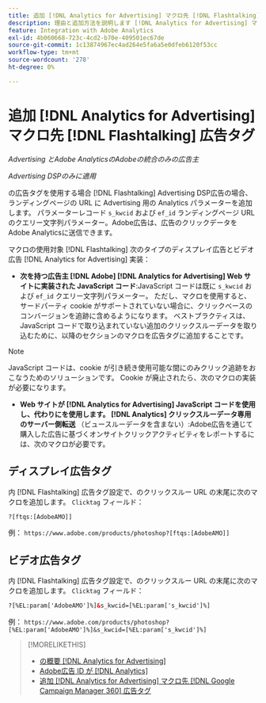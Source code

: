 ```yaml
---
title: 追加 [!DNL Analytics for Advertising] マクロ先 [!DNL Flashtalking] 広告タグ
description: 理由と追加方法を説明します [!DNL Analytics for Advertising] マクロを [!DNL Flashtalking] 広告タグ
feature: Integration with Adobe Analytics
exl-id: 4b060668-723c-4cd2-b70e-409501ec67de
source-git-commit: 1c13874967ec4ad264e5fa6a5e0dfeb6120f53cc
workflow-type: tm+mt
source-wordcount: '278'
ht-degree: 0%

---
```


# 追加 [!DNL Analytics for Advertising] マクロ先 [!DNL Flashtalking] 広告タグ

*Advertising とAdobe AnalyticsのAdobeの統合のみの広告主*

*Advertising DSPのみに適用*

の広告タグを使用する場合 [!DNL Flashtalking] Advertising DSP広告の場合、ランディングページの URL に Advertising 用の Analytics パラメーターを追加します。 パラメーターレコード `s_kwcid` および `ef_id` ランディングページ URL のクエリー文字列パラメーター。Adobe広告は、広告のクリックデータをAdobe Analyticsに送信できます。

マクロの使用対象 [!DNL Flashtalking] 次のタイプのディスプレイ広告とビデオ広告 [!DNL Analytics for Advertising] 実装：

* **次を持つ広告主 [!DNL Adobe] [!DNL Analytics for Advertising] Web サイトに実装された JavaScript コード**:JavaScript コードは既に `s_kwcid` および `ef_id` クエリー文字列パラメーター。 ただし、マクロを使用すると、サードパーティ cookie がサポートされていない場合に、クリックベースのコンバージョンを追跡に含めるようになります。 ベストプラクティスは、JavaScript コードで取り込まれていない追加のクリックスルーデータを取り込むために、以降のセクションのマクロを広告タグに追加することです。

>[!NOTE]
>
>JavaScript コードは、cookie が引き続き使用可能な間にのみクリック追跡をおこなうためのソリューションです。 Cookie が廃止されたら、次のマクロの実装が必要になります。

* **Web サイトが [!DNL Analytics for Advertising] JavaScript コードを使用し、代わりにを使用します。 [!DNL Analytics] クリックスルーデータ専用のサーバー側転送** （ビュースルーデータを含まない）:Adobe広告を通じて購入した広告に基づくオンサイトクリックアクティビティをレポートするには、次のマクロが必要です。

## ディスプレイ広告タグ

内 [!DNL Flashtalking] 広告タグ設定で、のクリックスルー URL の末尾に次のマクロを追加します。 `Clicktag` フィールド：

```html
?[ftqs:[AdobeAMO]]
```

例：  `https://www.adobe.com/products/photoshop?[ftqs:[AdobeAMO]]`

## ビデオ広告タグ

内 [!DNL Flashtalking] 広告タグ設定で、のクリックスルー URL の末尾に次のマクロを追加します。 `Clicktag` フィールド：

```html
?[%EL:param['AdobeAMO']%]&s_kwcid=[%EL:param['s_kwcid']%]
```

例：  `https://www.adobe.com/products/photoshop?[%EL:param['AdobeAMO']%]&s_kwcid=[%EL:param['s_kwcid']%]`

>[!MORELIKETHIS]
>
>* [の概要 [!DNL Analytics for Advertising]](overview.md)
>* [Adobe広告 ID が [!DNL Analytics]](/help/integrations/analytics/ids.md)
>* [追加 [!DNL Analytics for Advertising] マクロ先 [!DNL Google Campaign Manager 360] 広告タグ](/help/integrations/analytics/macros-google-campaign-manager.md)

